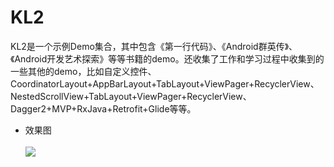 # KL2
KL2是一个示例Demo集合，其中包含《第一行代码》、《Android群英传》、《Android开发艺术探索》等等书籍的demo。还收集了工作和学习过程中收集到的一些其他的demo，比如自定义控件、CoordinatorLayout+AppBarLayout+TabLayout+ViewPager+RecyclerView、NestedScrollView+TabLayout+ViewPager+RecyclerView、Dagger2+MVP+RxJava+Retrofit+Glide等等。
  * 效果图<br><br>
![](https://github.com/jweihao/KL2/blob/master/imgs/KL2.png)
